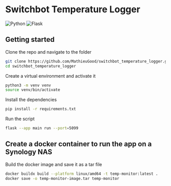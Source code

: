 # Switchbot Temperature Logger
![Python](https://img.shields.io/badge/python-3670A0?style=for-the-badge&logo=python&logoColor=ffdd54) ![Flask](https://img.shields.io/badge/flask-%23000.svg?style=for-the-badge&logo=flask&logoColor=white)

## Getting started

Clone the repo and navigate to the folder
```bash
git clone https://github.com/MathieuGood/switchbot_temperature_logger.git
cd switchbot_temperature_logger
```

Create a virtual environment and activate it
```bash
python3 -m venv venv
source venv/bin/activate
```

Install the dependencies
```bash
pip install -r requirements.txt
```

Run the script
```bash
flask --app main run --port=5099
```


## Create a docker container to run the app on a Synology NAS

Build the docker image and save it as a tar file
```bash
docker buildx build --platform linux/amd64 -t temp-monitor:latest .    
docker save -o temp-monitor-image.tar temp-monitor  
```